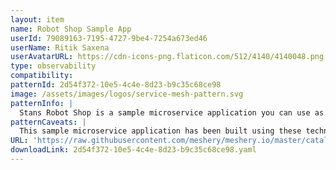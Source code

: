 ```yaml
---
layout: item
name: Robot Shop Sample App
userId: 79089163-7195-4727-9be4-7254a673ed46
userName: Ritik Saxena
userAvatarURL: https://cdn-icons-png.flaticon.com/512/4140/4140048.png
type: observability
compatibility: 
patternId: 2d54f372-10e5-4c4e-8d23-b9c35c68ce98
image: /assets/images/logos/service-mesh-pattern.svg
patternInfo: |
  Stans Robot Shop is a sample microservice application you can use as a sandbox to test and learn containerised application orchestration and monitoring techniques. It is not intended to be a comprehensive reference example of how to write a microservices application, although you will better understand some of those concepts by playing with Stans Robot Shop. To be clear, the error handling is patchy and there is not any security built into the application.
patternCaveats: |
  This sample microservice application has been built using these technologies: NodeJS (Express), Java (Spring Boot), Python (Flask), Golang, PHP (Apache), MongoDB, Redis, MySQL (Maxmind data), RabbitMQ, Nginx, AngularJS (1.x)
URL: 'https://raw.githubusercontent.com/meshery/meshery.io/master/catalog/2d54f372-10e5-4c4e-8d23-b9c35c68ce98.yaml'
downloadLink: 2d54f372-10e5-4c4e-8d23-b9c35c68ce98.yaml
---
```

